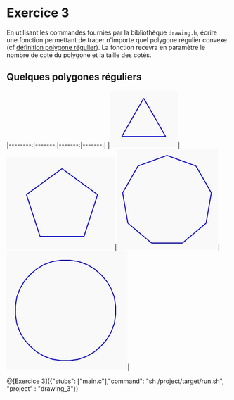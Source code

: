 # Exercice 3

En utilisant les commandes fournies par la bibliothèque `drawing.h`, écrire une fonction permettant de tracer n'importe quel polygone régulier convexe (cf [définition polygone régulier](https://fr.wikipedia.org/wiki/Polygone_r%C3%A9gulier)). La fonction recevra en paramètre le nombre de coté du polygone et la taille des cotés.

## Quelques polygones réguliers

|--------:|-------:|-------:|-------:|
|![1](Images/ex2_A.JPG)|![2](Images/ex2_B.JPG)|![3](Images/ex2_C.JPG)|![4](Images/ex2_D.JPG)|



@[Exercice 3]({"stubs": ["main.c"],"command": "sh /project/target/run.sh", "project" : "drawing_3"})